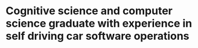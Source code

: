 # Cognitive science and computer science graduate with experience in self driving car software operations
